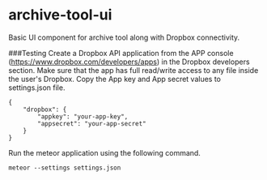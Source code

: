 # archive-tool-ui
Basic UI component for archive tool along with Dropbox connectivity.

###Testing
Create a Dropbox API application from the APP console (https://www.dropbox.com/developers/apps) in the Dropbox developers section. Make sure that the app has full read/write access to any file inside the user's Dropbox.
Copy the App key and App secret values to settings.json file.
```
{
    "dropbox": {
        "appkey": "your-app-key",
        "appsecret": "your-app-secret"
    }
}
```
Run the meteor application using the following command.

`meteor --settings settings.json`
